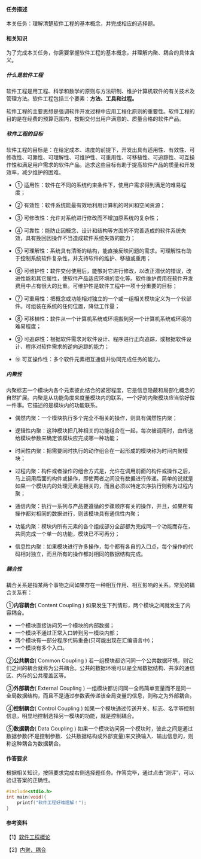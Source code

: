 #### 任务描述

本关任务：理解清楚软件工程的基本概念，并完成相应的选择题。

#### 相关知识

为了完成本关任务，你需要掌握软件工程的基本概念，并理解内聚、耦合的具体含义。

##### 什么是软件工程

软件工程是用工程、科学和数学的原则与方法研制、维护计算机软件的有关技术及管理方法。软件工程包括三个要素：**方法、工具和过程。**

软件工程的主要思想是强调软件开发过程中应用工程化原则的重要性。软件工程的目的是在经费的预算范围内，按期交付出用户满意的、质量合格的软件产品。

##### 软件工程的目标

软件工程的目标是：在给定成本、进度的前提下，开发出具有适用性、有效性、可修改性、可靠性、可理解性、可维护性、可重用性、可移植性、可追踪性、可互操作性和满足用户需求的软件产品。追求这些目标有助于提高软件产品的质量和开发效率，减少维护的困难。

- ① 适用性：软件在不同的系统约束条件下，使用户需求得到满足的难易程度；
  
- ② 有效性：软件系统能最有效地利用计算机的时间和空间资源；
  
- ③ 可修改性：允许对系统进行修改而不增加原系统的复杂性；
  
- ④ 可靠性：能防止因概念、设计和结构等方面的不完善造成的软件系统失效，具有挽回因操作不当造成软件系统失效的能力；
  
- ⑤ 可理解性：系统具有清晰的结构，能直接反映问题的需求。可理解性有助于控制系统软件复杂性，并支持软件的维护、移植或重用；
  
- ⑥ 可维护性：软件交付使用后，能够对它进行修改，以改正潜伏的错误，改进性能和其它属性，使软件产品适应环境的变化等。软件维护费用在软件开发费用中占有很大的比重。可维护性是软件工程中一项十分重要的目标；
  
- ⑦ 可重用性：把概念或功能相对独立的一个或一组相关模块定义为一个软部件。可组装在系统的任何位置，降低工作量；
  
- ⑧ 可移植性：软件从一个计算机系统或环境搬到另一个计算机系统或环境的难易程度；
  
- ⑨ 可追踪性：根据软件需求对软件设计、程序进行正向追踪，或根据软件设计、程序对软件需求的逆向追踪的能力；
  
- ⑩ 可互操作性：多个软件元素相互通信并协同完成任务的能力。
  

##### 内聚性

内聚标志一个模块内各个元素彼此结合的紧密程度，它是信息隐蔽和局部化概念的自然扩展。内聚是从功能角度来度量模块内的联系，一个好的内聚模块应当恰好做一件事。它描述的是模块内的功能联系。

- 偶然内聚：一个模块执行多个完全不相关的操作，则具有偶然性内聚；
  
- 逻辑性内聚：这种模块把几种相关的功能组合在一起，每次被调用时，由传送给模块参数来确定该模块应完成哪一种功能；
  
- 时间性内聚：把需要同时执行的动作组合在一起形成的模块称为时间内聚模块；
  
- 过程内聚：构件或者操作的组合方式是，允许在调用前面的构件或操作之后，马上调用后面的构件或操作，即使两者之间没有数据进行传递。简单的说就是如果一个模块内的处理元素是相关的，而且必须以特定次序执行则称为过程内聚；
  
- 通信内聚：执行一系列与产品要遵循的步骤顺序有关的操作，并且，如果所有操作都对相同的数据进行，则该模块具有通信性内聚；
  
- 功能内聚：模块内所有元素的各个组成部分全部都为完成同一个功能而存在，共同完成一个单一的功能，模块已不可再分；
  
- 信息性内聚：如果模块进行许多操作，每个都有各自的入口点，每个操作的代码相对独立，而且所有的操作都对相同的数据结构完成。
  

##### 耦合性

耦合关系是指某两个事物之间如果存在一种相互作用、相互影响的关系。常见的耦合关系有：

①**内容耦合**( Content Coupling ) 如果发生下列情形，两个模块之间就发生了内容耦合。

- 一个模块直接访问另一个模块的内部数据；
- 一个模块不通过正常入口转到另一模块内部；
- 两个模块有一部分程序代码重叠(只可能出现在汇编语言中)；
- 一个模块有多个入口。

②**公共耦合**( Common Coupling ) 若一组模块都访问同一个公共数据环境，则它们之间的耦合就称为公共耦合。公共的数据环境可以是全局数据结构、共享的通信区、内存的公共覆盖区等。

③**外部耦合**( External Coupling ) 一组模块都访问同一全局简单变量而不是同一全局数据结构，而且不是通过参数表传递该全局变量的信息，则称之为外部耦合。

④**控制耦合**( Control Coupling ) 如果一个模块通过传送开关、标志、名字等控制信息，明显地控制选择另一模块的功能，就是控制耦合。

⑤**数据耦合**( Data Coupling ) 如果一个模块访问另一个模块时，彼此之间是通过数据参数(不是控制参数、公共数据结构或外部变量)来交换输入、输出信息的，则称这种耦合为数据耦合。

#### 作答要求

根据相关知识，按照要求完成右侧选择题任务。作答完毕，通过点击“测评”，可以验证答案的正确性。

```c
#include<stdio.h>
int main(void){
    printf("软件工程好难理解！");
}
```



#### 参考资料

【1】[软件工程概论](https://wenku.baidu.com/view/9f470151bdeb19e8b8f67c1cfad6195f302be839.html?from=search "软件工程概论") 

【2】[内聚、耦合](https://baike.baidu.com/item/%E9%AB%98%E5%86%85%E8%81%9A%E4%BD%8E%E8%80%A6%E5%90%88/5227009?fr=aladdin "内聚、耦合")

